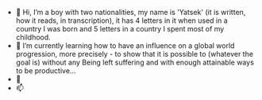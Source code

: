 - 👋 Hi, I’m a boy with two nationalities, my name is 'Yatsek' (it is written, how it reads, in transcription), it has 4 letters in it when used in a country I was born and 5 letters in a country I spent most of my childhood. 
- 🌱 I’m currently learning how to have an influence on a global world progression, more precisely - to show that it is possible to (whatever the goal is) without any Being left suffering and with enough attainable ways to be productive...
- 💞️ 
- 📫 

<!---
kakarotto91/kakarotto91 is a ✨ special ✨ repository because its `README.md` (this file) appears on your GitHub profile.
You can click the Preview link to take a look at your changes.
--->
